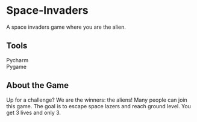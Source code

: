# Space-Invaders
A space invaders game where you are the alien.

## Tools
Pycharm 
<br />  Pygame

## About the Game
Up for a challenge? We are the winners: the aliens! Many people can join this game. The goal is to escape space lazers and reach ground level. You get 3 lives and only 3. 
